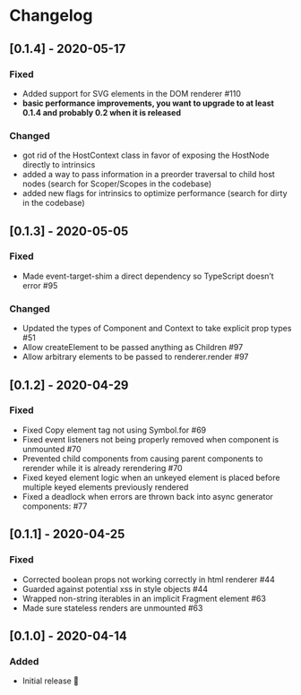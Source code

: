 # Changelog
## [0.1.4] - 2020-05-17
### Fixed
- Added support for SVG elements in the DOM renderer #110
- **basic performance improvements, you want to upgrade to at least 0.1.4 and probably 0.2 when it is released**
### Changed
- got rid of the HostContext class in favor of exposing the HostNode directly to intrinsics
- added a way to pass information in a preorder traversal to child host nodes (search for Scoper/Scopes in the codebase)
- added new flags for intrinsics to optimize performance (search for dirty in the codebase)

## [0.1.3] - 2020-05-05
### Fixed
- Made event-target-shim a direct dependency so TypeScript doesn’t error #95
### Changed
- Updated the types of Component and Context to take explicit prop types #51
- Allow createElement to be passed anything as Children #97
- Allow arbitrary elements to be passed to renderer.render #97

## [0.1.2] - 2020-04-29
### Fixed
- Fixed Copy element tag not using Symbol.for #69
- Fixed event listeners not being properly removed when component is unmounted #70
- Prevented child components from causing parent components to rerender while it is already rerendering #70
- Fixed keyed element logic when an unkeyed element is placed before multiple keyed elements previously rendered
- Fixed a deadlock when errors are thrown back into async generator components: #77

## [0.1.1] - 2020-04-25
### Fixed
- Corrected boolean props not working correctly in html renderer #44
- Guarded against potential xss in style objects #44
- Wrapped non-string iterables in an implicit Fragment element #63
- Made sure stateless renders are unmounted #63

## [0.1.0] - 2020-04-14
### Added
- Initial release 🎉
